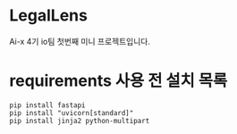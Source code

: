# LegalLens
Ai-x 4기 io팀 첫번째 미니 프로젝트입니다.


# requirements 사용 전 설치 목록
```
pip install fastapi
pip install "uvicorn[standard]"
pip install jinja2 python-multipart
```